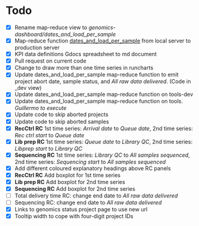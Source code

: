 # Todo

- [x] Rename map-reduce view to *genomics-dashboard/dates_and_load_per_sample*
- [x] Map-reduce function [dates_and_load_per_sample](http://127.0.0.1:5984/_utils/database.html?projects/_design/genomics-dashboard/_view/dates_and_load_per_sample) from local server to production server
- [x] KPI data definitions Gdocs spreadsheet to md document
- [x] Pull request on current code
- [x] Change to draw more than one time series in runcharts
- [x] Update dates_and_load_per_sample map-reduce function to emit project abort date, sample status, and *All raw data delivered*. (Code in _dev view)
- [x] Update dates_and_load_per_sample map-reduce function on tools-dev
- [x] Update dates_and_load_per_sample map-reduce function on tools. *Guillermo to execute*
- [x] Update code to skip aborted projects
- [x] Update code to skip aborted samples
- [x] **RecCtrl RC** 1st time series: *Arrival date* to *Queue date*, 2nd time series: *Rec ctrl start* to *Queue date*
- [x] **Lib prep RC** 1st time series: *Queue date* to *Library QC*, 2nd time series: *Libprep start* to *Library QC*
- [x] **Sequencing RC** 1st time series: *Library QC* to *All samples sequenced*, 2nd time series: *Sequencing start* to *All samples sequenced*
- [x] Add different coloured explanatory headings above RC panels
- [x] **RecCtrl RC** Add boxplot for 1st time series
- [x] **Lib prep RC** Add boxplot for 2nd time series
- [x] **Sequencing RC** Add boxplot for 2nd time series
- [ ] Total delivery time RC: change end date to *All raw data delivered*
- [ ] Sequencing RC: change end date to *All raw data delivered*
- [x] Links to genomics status project page to use new url
- [x] Tooltip width to cope with four-digit project IDs
